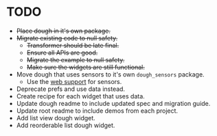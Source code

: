 # TODO

- ~~Place dough in it's own package.~~
- ~~Migrate existing code to null safety.~~
    - ~~Transformer should be late final.~~
    - ~~Ensure all APIs are good.~~
    - ~~Migrate the example to null safety.~~
    - ~~Make sure the widgets are still functional.~~
- Move dough that uses sensors to it's own `dough_sensors` package.
    - Use the [web support](https://github.com/fluttercommunity/plus_plugins/tree/main/packages/sensors_plus) for sensors.
- Deprecate prefs and use data instead.
- Create recipe for each widget that uses data.
- Update dough readme to include updated spec and migration guide.
- Update root readme to include demos from each project.
- Add list view dough widget.
- Add reorderable list dough widget.
